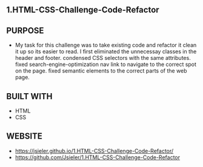 ## 1.HTML-CSS-Challenge-Code-Refactor
 
 ## PURPOSE
* My task for this challenge was to take existing code and refactor it clean it up so its easier to read.
 I first eliminated the unnecessay classes in the header and footer.
 condensed CSS selectors with the same attributes.
 fixed search-engine-optimization nav link to navigate to the correct spot on the page. 
 fixed semantic elements to the correct parts of the web page.

 ## BUILT WITH
 * HTML
 * CSS

 ## WEBSITE
* https://jsieler.github.io/1.HTML-CSS-Challenge-Code-Refactor/
* https://github.com/Jsieler/1.HTML-CSS-Challenge-Code-Refactor
<img src="./assets/images/Screen Shot 2021-04-24 at 9.51.56 PM.png" alt="" />
<img src="./assets/images/Screen Shot 2021-04-24 at 9.57.32 PM.png" alt="" />
